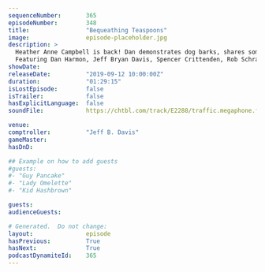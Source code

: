 ```yaml
---
sequenceNumber:       365
episodeNumber:        348
title:                "Bequeathing Teaspoons"
image:                episode-placeholder.jpg
description: >
  Heather Anne Campbell is back! Dan demonstrates dog barks, shares some goat facts, interrupts Schrab, and sadly announces the end of the podcast. 
  Featuring Dan Harmon, Jeff Bryan Davis, Spencer Crittenden, Rob Schrab and Heather Anne Campbell.
showDate:             
releaseDate:          "2019-09-12 10:00:00Z"
duration:             "01:29:15"
isLostEpisode:        false
isTrailer:            false
hasExplicitLanguage:  false
soundFile:            https://chtbl.com/track/E2288/traffic.megaphone.fm/STA3547974571.mp3?updated=1596572357

venue:                
comptroller:          "Jeff B. Davis"
gameMaster:           
hasDnD:               

## Example on how to add guests
#guests:
#- "Guy Pancake"
#- "Lady Omelette"
#- "Kid Hashbrown"

guests:
audienceGuests:

# Generated.  Do not change:
layout:               episode
hasPrevious:          True
hasNext:              True
podcastDynamiteId:    365
---
```

